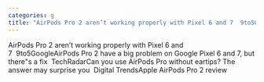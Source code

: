 ```yaml
---
categories: g
title: "AirPods Pro 2 aren’t working properly with Pixel 6 and 7  9to5Google"
---
```

AirPods Pro 2 aren’t working properly with Pixel 6 and 7&nbsp;&nbsp;9to5GoogleAirPods Pro 2 have a big problem on Google Pixel 6 and 7, but there"s a fix&nbsp;&nbsp;TechRadarCan you use AirPods Pro without eartips? The answer may surprise you&nbsp;&nbsp;Digital TrendsApple AirPods Pro 2 review&nbsp;